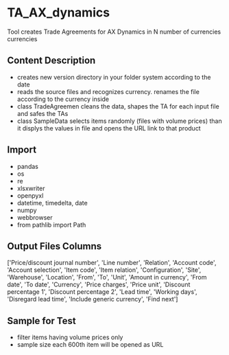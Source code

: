 # TA_AX_dynamics
Tool creates Trade Agreements for AX Dynamics in N number of currencies currencies

## Content Description
* creates new version directory in your folder system according to the date
* reads the source files and recognizes currency. renames the file according to the currency inside
* class TradeAgreemen cleans the data, shapes the TA for each input file and safes the TAs
* class SampleData selects items randomly (files with volume prices) than it displys the values in file and opens the URL link to that product

## Import

*    pandas
*    os
*    re
*    xlsxwriter
*    openpyxl
*    datetime, timedelta, date
*    numpy
*    webbrowser
*    from pathlib import Path

## Output Files Columns
['Price/discount journal number', 'Line number', 'Relation', 'Account code', 'Account selection', 
'Item code', 'Item relation', 'Configuration', 'Site', 'Warehouse', 'Location', 'From', 'To', 'Unit',
'Amount in currency', 'From date', 'To date', 'Currency', 'Price charges', 'Price unit', 
'Discount percentage 1', 'Discount percentage 2', 'Lead time', 'Working days', 'Disregard lead time', 
'Include generic currency', 'Find next']

## Sample for Test
* filter items having volume prices only
* sample size each 600th item will be opened as URL
